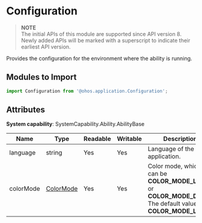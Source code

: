 # Configuration

> **NOTE**<br>
> The initial APIs of this module are supported since API version 8. Newly added APIs will be marked with a superscript to indicate their earliest API version.


Provides the configuration for the environment where the ability is running.


## Modules to Import


```js
import Configuration from '@ohos.application.Configuration';
```


## Attributes

**System capability**: SystemCapability.Ability.AbilityBase

| Name| Type| Readable| Writable| Description|
| -------- | -------- | -------- | -------- | -------- |
| language | string | Yes| Yes| Language of the application.|
| colorMode | [ColorMode](js-apis-configurationconstant.md) | Yes| Yes| Color mode, which can be **COLOR_MODE_LIGHT** or **COLOR_MODE_DARK**. The default value is **COLOR_MODE_LIGHT**.|

